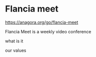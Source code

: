 # Flancia meet

https://anagora.org/go/flancia-meet

Flancia Meet is a weekly video conference 

what is it

our values